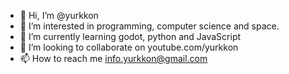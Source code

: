 - 👋 Hi, I’m @yurkkon
- 👀 I’m interested in programming, computer science and space.
- 🌱 I’m currently learning godot, python and JavaScript
- 💞️ I’m looking to collaborate on youtube.com/yurkkon
- 📫 How to reach me info.yurkkon@gmail.com

<!---
yurkkon/yurkkon is a ✨ special ✨ repository because its `README.md` (this file) appears on your GitHub profile.
You can click the Preview link to take a look at your changes.
--->
